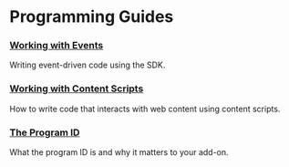 # Programming Guides #

### [Working with Events](dev-guide/addon-development/events.html) ###
Writing event-driven code using the SDK.

### [Working with Content Scripts](dev-guide/addon-development/web-content.html) ###
How to write code that interacts with web content using content scripts.

### [The Program ID](dev-guide/addon-development/program-id.html) ###
What the program ID is and why it matters to your add-on.